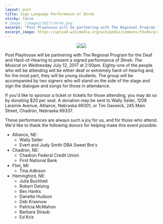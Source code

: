 ```yaml
---
layout: post
title: Sign Language Performance of Shrek
sticky: false
# image: /images/2017/shrek.png
excerpt: "Post Playhouse will be partnering with The Regional Program for the Deaf and Hard-of-Hearing to present a signed performance of <em>Shrek: The Musical</em> on Wednesday July 12 at 2:00pm. Join us or donate to the event!"
excerpt_image: https://upload.wikimedia.org/wikipedia/commons/thumb/a/af/Deafness_and_hard_of_hearing_symbol.png/300px-Deafness_and_hard_of_hearing_symbol.png
---
```


<style>

  .hearing-impaired-images {
    display: flex;
    justify-content: center;
    align-items: center;
  }

</style>

<div class="hearing-impaired-images">
  <div><img src="https://upload.wikimedia.org/wikipedia/commons/thumb/a/af/Deafness_and_hard_of_hearing_symbol.png/300px-Deafness_and_hard_of_hearing_symbol.png" /></div>
  <div><img src="/images/2017/{{site.data.productions.2017[0].image}}" /></div>
</div>

Post Playhouse will be partnering with The Regional Program for the Deaf and Hard-of-Hearing to present a signed performance of _Shrek: The Musical_ on Wednesday July 12, 2017 at 2:00pm. Eighty-one of the people who will be attending will be either deaf or extremely hard-of-hearing and, for the most part, they will be young students. The group will be accompanied by two signers who will stand on the side of the stage and sign the dialogue and songs for those in attendance.

If you'd like to sponsor a ticket or tickets for those attending, you may do so by donating $20 per seat. A donation may be sent to Wally Seiler, 1208 Laramie Avenue, Alliance, Nebraska  69301, or Tim Gaswick, 245 Main Street, Chadron, Nebraska 69337.

These performances are always such a joy for us, and for those who attend. We'd like to thank the following donors for helping make this event possible:

* Alliance, NE:
  * Wally Seiler
  * Evert and Judy Smith DBA Sweet Bre's
* Chadron, NE:
  * Chadron Federal Credit Union
  * First National Bank
* Flint, MI:
  * Tina Adkison
* Hemingford, NE:
  * Julia Buchheit
  * Robert Delsing
  * Bev Hanks
  * Danette Hudson
  * Deb Kraenow
  * Patricia McMahon
  * Barbara Straub
  * Ed Kriz

